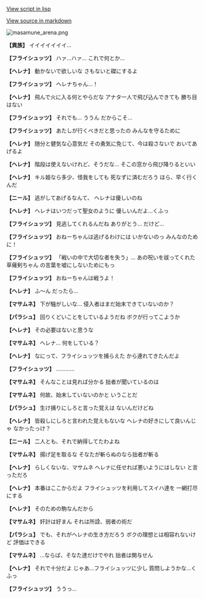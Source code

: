 [View script in lisp](../scripts/210131113.txt)

[View source in markdown](210131113.md)

![masamune_arena.png](../images/backgrounds/masamune_arena.png)

**【異族】**
イイイイイイイ…

**【フライシュッツ】**
ハァ…ハァ…
これで何とか…

**【ヘレナ】**
動かないで欲しいな
さもないと磔にするよ

**【フライシュッツ】**
ヘレナちゃん…！

**【ヘレナ】**
飛んで火に入る何とやらだな
アナタ一人で飛び込んできても
勝ち目はない

**【フライシュッツ】**
それでも…
ううん
だからこそ…

**【フライシュッツ】**
あたしが行くべきだと思ったの
みんなを守るために

**【ヘレナ】**
随分と健気な心意気だ
その勇気に免じて、今は殺さないで
おいてあげるよ

**【ヘレナ】**
階段は使えないけれど、そうだな…
そこの窓から飛び降りるといい

**【ヘレナ】**
キル姫なら多少、怪我をしても
死なずに済むだろう
ほら、早く行くんだ

**【ニール】**
逃がしてあげるなんて、
ヘレナは優しいのね

**【ヘレナ】**
ヘレナはいつだって聖女のように
優しいんだよ…くふっ

**【フライシュッツ】**
見逃してくれるんだね
ありがとう…
だけど…

**【フライシュッツ】**
おねーちゃんは逃げるわけには
いかないのっ
みんなのために！

**【フライシュッツ】**
「戦いの中で大切な者を失う」…
あの呪いを祓ってくれた草薙剣ちゃん
の言葉を嘘にしないためにもっ

**【フライシュッツ】**
おねーちゃんは戦うよ！

**【ヘレナ】**
ふ～ん
だったら…

**【マサムネ】**
下が騒がしいな…
侵入者はまだ始末できていないのか？

**【パラシュ】**
回りくどいことをしているようだね
ボクが行ってこようか

**【ヘレナ】**
その必要はないと思うな

**【マサムネ】**
ヘレナ…
何をしている？

**【ヘレナ】**
なにって、フライシュッツを捕らえた
から連れてきたんだよ

**【フライシュッツ】**
…………

**【マサムネ】**
そんなことは見れば分かる
拙者が聞いているのは

**【マサムネ】**
何故、始末していないのかと
いうことだ

**【パラシュ】**
生け捕りにしろと言った覚えは
ないんだけどね

**【ヘレナ】**
皆殺しにしろと言われた覚えもないな
ヘレナの好きにして良いんじゃ
なかったっけ？

**【ニール】**
二人とも、それで納得してたわよね

**【マサムネ】**
揚げ足を取るな
そなたが斬らぬのなら拙者が斬る

**【ヘレナ】**
らしくないな、マサムネ
ヘレナに任せれば悪いようにはしない
と言っただろ

**【ヘレナ】**
本番はここからだよ
フライシュッツを利用してスイハ達を
一網打尽にする

**【ヘレナ】**
そのための駒なんだから

**【マサムネ】**
奸計は好まん
それは所詮、弱者の術だ

**【パラシュ】**
でも、それがヘレナの生き方だろう
ボクの理想とは相容れないけど
評価はできる

**【マサムネ】**
…ならば、そなた達だけでやれ
拙者は関与せん

**【ヘレナ】**
それで十分だよ
じゃあ…フライシュッツに少し
質問しようかな…くふっ

**【フライシュッツ】**
ううっ…